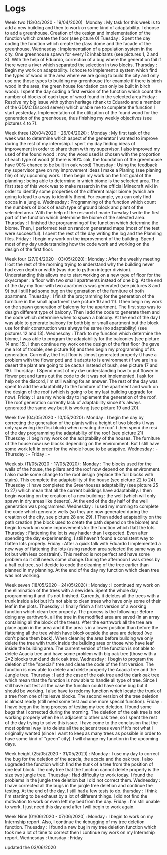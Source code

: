 # Logs 

Week two (13/04/2020 - 19/04/2020) :
Monday : My task for this week is to add a new building and then to work on some kind of adaptability. I choose to add a greenhouse. Creation of the design and implementation of the function which create the floor (see picture 0) 
Tuesday : Spent the day coding the function which create the glass dome and the facade of the greenhouse. 
Wednesday : Implementation of a population system in the city. One greenhouse spawn for every 12 inhabitants (see pictures 1, 2 and 3). With the help of Eduardo, correction of a bug where the generation fail if there were a river which separated the selection in two blocks.
Thursday : Begin my work on adaptability. I choose to implement a system which find the types of wood in the area where we are going to build the city and only use one those types to building my greenhouse (for example if there is birch wood in the area, the green house foundation can only be built in birch wood). I spent the day coding a first version of the function which count the number of blocks of each type of wood found in the selected area 
Friday : Resolve my big issue with python heritage (thank to Eduardo and a member of the GDMC Discord server) which unable me to complete the function I start yesterday. Implementation of the utilization of the found wood for the generation of the greenhouse, thus finishing my weekly objectives (see pictures 4 to 7).

Week three (20/04/2020 - 26/04/2020) :
Monday : My first task of the week was to determine which aspect of the generator I wanted to improve during the rest of my internship. I spent my day finding ideas of improvement in order to share them with my supervisor. I also improved my used of the found wood : now, the wood used is chosen with the proportion of each type of wood (if there is 90% oak, the foundation of the greenhouse have 90% chance to be built in oak wood)
Thuesday : Using the feedback my supervisor gave on my improvement ideas I make a Planing (see planing file) of my upcoming work. I then begin my work on the first goal of the planning : being able to determine in which biome is the selected area. The first step of this work was to make research in the official Minecraft wiki in order to identify some properties of the different major biome (which are going to lead to a way to identify them). For example, you can only find cocoa in a jungle.
Wednesday : Programming of the function which count the numbers of block of each type of ground block and plant of the selected area. With the help of the research I made Tuesday I write the first part of the function which determine the biome of the selected area.
Thursday : I finished the programming of the function which determine the biome. Then, I performed test on random generated maps (most of the test were successful). I spent the rest of the day writing the log and the Planning files.
Friday : I begin my work on the improvement of the building. Spend most of my day understanding how the code work and working on the design of the first floor.

Week four (27/04/2020 - 03/05/2020) :
Monday : After the weekly meeting I lost the rest of the morning trying to understand why the building never had even depth or width (was due to python integer division). Understanding this allows me to start working on a new type of floor for the skyscraper : a floor with two small apartments instead of one big. At the end of the day my floor with two apartments was generated (see pictures 8 and 9) but I still had some bug on the generation of the furniture of both apartment. 
Thuesday : I finish the programming for the generation of the furniture in the small apartment (see picture 10 and 11). I then begin my work on the spawn generation of balcony for the apartment. The first step was to design different type of balcony. Then I add the code to generate them and the code which determine when to spawn a balcony. At the end of the day I was able to generate balcony for both big or small apartment but the block use for their construction was always the same (no adaptability) (see pictures 12 and 13).
Wednesday : Thank to my function which determine the biome, I was able to program the adaptability for the balconies (see picture 14 and 15). I then continue my work on the design of the first floor (he gave me a lot of trouble, see picture 16) and then begin my programming of its generation. Currently, the first floor is almost generated properly (I have a problem with the flower pot) and it adapts to is environment (if we are in a desert the plant are going to be cactus instead of bush, see picture 17 and 18).
Thursday : I Spend most of my day understanding how to put flower in flower pot and turns out the code to do it was not implemented. I ask for help on the discord, i'm still waiting for an answer. The rest of the day was spent to add the adaptability to the furniture of the apartment and work on the design of the roof (which is going to be my last building upgrade for now).
Friday : I use my whole day to implement the generation of the roof. The roof generation currently lack of adaptability since it's always generated the same way but it is working (see picture 19 and 20).

Week five (04/05/2020 - 10/05/2020) :
Monday : I begin the day by correcting the generation of the plants with a height of two blocks (I was only spawning the first block) when creating the roof. I then spent the rest of the day programming the adaptability of the roof (see picture 21)
Thuesday : I begin my work on the adaptability of the houses. The furniture of the house now use blocks depending on the environment. But I still have some work left in order for the whole house to be adaptive.
Wednesday : -
Thursday : -
Friday : -

Week six (11/05/2020 - 17/05/2020) :
Monday : The blocks used for the walls of the house, the pillars and the roof now depend on the environment. I also made some change to the roof design (replace the full blocks with stairs). This complete the adaptability of the house (see picture 22 to 24). 
Thuesday : I have completed the Greenhouses adaptability (see picture 25 to 27) which mean that all the current buildings have adaptability. I then begin working on the creation of a new building : the well (which will only spawn in dry areas like deserts). At the end of the day half of the well generation was programmed.
Wednesday : I used my morning to complete the code which generate wells (so they are now generated during the creation of the city, see picture 28 and 29). I Then added adaptability on the path creation (the block used to create the path depend on the biome) and begin to work on some improvements for the function which flatt the lots.    
Thursday : Flattening the lot is way harder than I expected. Even after spending the day experimenting, I still haven't found a consistent way to flatten lots properly.
Friday : After a quick talk with Eduardo I implemented a new way of flattening the lots (using random area selected the same way as lot but with less constraint). This method is not perfect and have some problem so it still needs some change. During the afternoon I was stress by a half cut tree, so I decide to code the cleaning of the tree earlier than planned in my planning. At the end of the day my function which clean tree was not working.

Week seven (18/05/2020 - 24/05/2020) :
Monday : I continued my work on the elimination of the trees with a new idea. Spent the whole day programming it and it's not finished. Currently, it deletes all the trees with a trunk inside a lot but it's not able to clean trees who have only some of their leaf in the plots.
Thuesday : I finally finish a first version of a working function which clean tree properly. The process is the following : Before doing any earthwork, all the tree in the modified area are saved (in an array containing all the block of the trees). After the earthwork all the tree are place again in the area and if the area is in a lower position than before the flattening all the tree which have block outside the area are deleted (we don't place them back). When cleaning the area before building we only delete the tree with trunk inside the building area or those who have leaf inside the building area. The current version of the function is not able to delete Acacia tree and have some problem with big oak tree (those with a 2×2 blocks trunk)and dark oak tree.
Wednesday : I begin to program the deletion of the "special" tree and clean the code of the first version. The function is now able to delete and delete properly the Acacia tree and the Jungle tree.
Thursday : I add the case of the oak tree and the dark oak tree which mean that the function is now able to handle all type of tree. Since I still have not test all the case the function could have some bug but it should be working. I also have to redo my function which locate the trunk of a tree from one of its leave blocks. The second version of the tree deletion is almost ready (still need some test and one more special function).
Friday : I have begun the long process of testing my tree deletion. I found some bugs that I corrected during the morning. The deletion of the oak tree is not working properly when he is adjacent to other oak tree, so I spent the rest of the day trying to solve this issue. I have come to the conclusion that the most optimal way is to delete all the adjacent trees even if it's not what I originally wanted (since I want to keep as many trees as possible in order to have some kind of "green" city). I will change my function in the upcoming days.

Week height (25/05/2020 - 31/05/2020) :
Monday : I use my day to correct the bug for the deletion of the acacia, the acacia and the oak tree. I also upgraded the function which find the trunk of a tree from the position of one leaf block. The only tree that the function cannot delete properly is the size two jungle tree.
Thuesday : Had difficulty to work today. I found the problems in the jungle tree deletion but I did not correct them.
Wednesday : I have corrected all the bugs in the jungle tree deletion and continue the testing. At the end of the day, I still had a few tests to do.
thursday : I think I'm starting to be exhaust by a lot of different things. I did not find the motivation to work or even left my bed from the day. 
Friday : I'm still unable to work. I just need this day and after I will begin to work again. 

Week Nine (01/06/2020 - 07/06/2020) :
Monday : I begin to work on my Internship report. Also, I continue the debugging of my tree deletion function.
Thuesday : I found a new bug in my tree deletion function which took me a lot of time to correct then I continue my work on my Internship report.
Wednesday :
thursday :
Friday :

updated the 03/06/2020 
